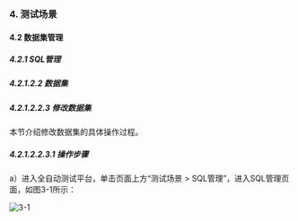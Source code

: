 ### 4. 测试场景

#### 4.2 数据集管理

##### 4.2.1 SQL管理

##### 4.2.1.2.2 数据集

##### 4.2.1.2.2.3 修改数据集

本节介绍修改数据集的具体操作过程。

##### 4.2.1.2.2.3.1 操作步骤

a）进入全自动测试平台，单击页面上方“测试场景 > SQL管理”，进入SQL管理页面，如图3-1所示：

![3-1](https://www.feisuanyz.com/fstest/cscj/datamanage/sqlmanage/8.png)
